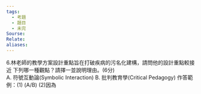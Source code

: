 ```yaml
---
tags:
  - 考題
  - 題目
  - 未完
Sourse:
Relate: 
aliases:
---
```

6.林老師的教學方案設計重點旨在打破疾病的污名化建構，請問他的設計重點較接近 下列哪一種觀點？請擇一並說明理由。(6分)  
A. 符號互動論(Symbolic Interaction) 
B. 批判教育學(Critical Pedagogy) 
作答範例：(1)       (A/B) 
(2)因為                                                             
